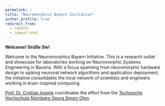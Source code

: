 ```yaml
---
permalink: /
title: "Neuromorphics Bayern Initiative"
author_profile: true
redirect_from: 
  - /about/
  - /about.html
---
```


**Welcome! Grüße Sie!**

Welcome to the Neuromorphics Bayern Initiative. This is a research outlet and showcase for laboratories working on Neuromorphic Systems Engineering in Bavaria. With a focus spanning from neuromorphic hardware design to spiking neuronal network algorithms and application deployment, the initiative consolidates the local network of scientists and engineers working in brain-inspired computing. 


[Prof. Dr. Cristian Axenie](https://www.th-nuernberg.de/person/axenie-cristian/) coordinates the effort from the [Technische Hochschule Nürnberg Georg Simon Ohm](https://www.th-nuernberg.de/).
